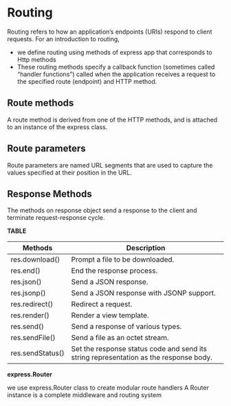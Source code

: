 # Routing 

Routing refers to how an application’s endpoints (URIs) respond to client requests. For an introduction to routing, 

- we define routing using methods of express app that corresponds to
Http methods 
- These routing methods specify a callback function (sometimes called “handler functions”) called when the application receives a request to the specified route (endpoint) and HTTP method.

## Route methods

A route method is derived from one of the HTTP methods, and is attached to an instance of the express class.

## Route parameters

Route parameters are named URL segments that are used to capture the values specified at their position in the URL.

## Response Methods 

The methods on response object send a response to the client and terminate request-response cycle. 

**TABLE**

| Methods | Description |
|---------|-------------|
|res.download() |	Prompt a file to be downloaded.|
|res.end() | 	End the response process. |
|res.json() |	Send a JSON response. |
|res.jsonp() |	Send a JSON response with JSONP support.|
|res.redirect() |	Redirect a request. |
|res.render() |	Render a view template. |
|res.send() |	Send a response of various types. |
|res.sendFile() |	Send a file as an octet stream. |
|res.sendStatus() |	Set the response status code and send its string representation as the response body. |

**express.Router**

we use express.Router class to create modular route handlers  A Router instance is a complete middleware and routing system
